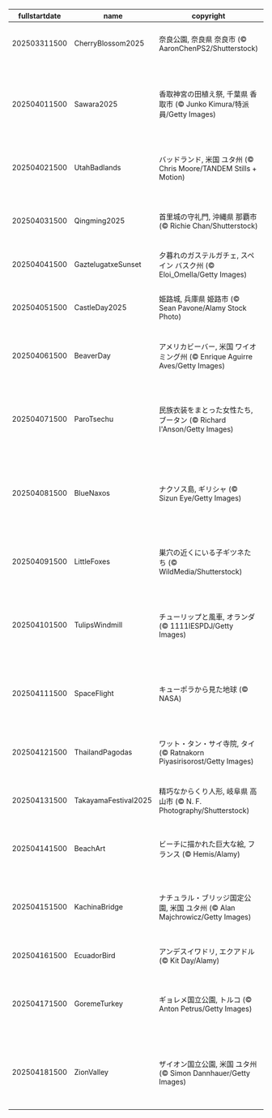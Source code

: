 |fullstartdate|name|copyright|title|image|
|--|--|--|--|--|
202503311500|CherryBlossom2025|奈良公園, 奈良県 奈良市 (© AaronChenPS2/Shutterstock)|今日は年度初日|![](/ja-JP/2025/04/202503311500CherryBlossom2025.jpg)|
||||![](/ja-JP/2025/04/.jpg)|
202504011500|Sawara2025|香取神宮の田植え祭, 千葉県 香取市 (© Junko Kimura/特派員/Getty Images)|苗を植える早乙女手代|![](/ja-JP/2025/04/202504011500Sawara2025.jpg)|
202504021500|UtahBadlands|バッドランド, 米国 ユタ州 (© Chris Moore/TANDEM Stills + Motion)|荒々しい岩山が広がる不毛の地|![](/ja-JP/2025/04/202504021500UtahBadlands.jpg)|
202504031500|Qingming2025|首里城の守礼門, 沖縄県 那覇市 (© Richie Chan/Shutterstock)|今日は清明|![](/ja-JP/2025/04/202504031500Qingming2025.jpg)|
202504041500|GaztelugatxeSunset|夕暮れのガステルガチェ, スペイン バスク州 (© Eloi_Omella/Getty Images)|島に建つ小さな礼拝堂|![](/ja-JP/2025/04/202504041500GaztelugatxeSunset.jpg)|
202504051500|CastleDay2025|姫路城, 兵庫県 姫路市 (© Sean Pavone/Alamy Stock Photo)|今日は城の日|![](/ja-JP/2025/04/202504051500CastleDay2025.jpg)|
202504061500|BeaverDay|アメリカビーバー, 米国 ワイオミング州 (© Enrique Aguirre Aves/Getty Images)|今日は国際ビーバーデー|![](/ja-JP/2025/04/202504061500BeaverDay.jpg)|
202504071500|ParoTsechu|民族衣装をまとった女性たち, ブータン (© Richard I'Anson/Getty Images)|今日はパロ・ツェチュ祭|![](/ja-JP/2025/04/202504071500ParoTsechu.jpg)|
202504081500|BlueNaxos|ナクソス島, ギリシャ (© Sizun Eye/Getty Images)|ギリシャ神話に登場する伝説の島|![](/ja-JP/2025/04/202504081500BlueNaxos.jpg)|
202504091500|LittleFoxes|巣穴の近くにいる子ギツネたち (© WildMedia/Shutterstock)|今日は兄弟姉妹の日|![](/ja-JP/2025/04/202504091500LittleFoxes.jpg)|
202504101500|TulipsWindmill|チューリップと風車, オランダ (© 1111IESPDJ/Getty Images)|一面に咲き誇るピンクの花畑|![](/ja-JP/2025/04/202504101500TulipsWindmill.jpg)|
202504111500|SpaceFlight|キューポラから見た地球 (© NASA)|今日は世界宇宙飛行の日|![](/ja-JP/2025/04/202504111500SpaceFlight.jpg)|
202504121500|ThailandPagodas|ワット・タン・サイ寺院, タイ (© Ratnakorn Piyasirisorost/Getty Images)|今日はタイの旧正月|![](/ja-JP/2025/04/202504121500ThailandPagodas.jpg)|
202504131500|TakayamaFestival2025|精巧なからくり人形, 岐阜県 高山市 (© N. F. Photography/Shutterstock)|今日は春の山王祭|![](/ja-JP/2025/04/202504131500TakayamaFestival2025.jpg)|
202504141500|BeachArt|ビーチに描かれた巨大な絵, フランス (© Hemis/Alamy)|今日は世界芸術の日|![](/ja-JP/2025/04/202504141500BeachArt.jpg)|
202504151500|KachinaBridge|ナチュラル・ブリッジ国定公園, 米国 ユタ州 (© Alan Majchrowicz/Getty Images)|自然が作り上げた岩の橋|![](/ja-JP/2025/04/202504151500KachinaBridge.jpg)|
202504161500|EcuadorBird|アンデスイワドリ, エクアドル (© Kit Day/Alamy)|明るく赤い鳥|![](/ja-JP/2025/04/202504161500EcuadorBird.jpg)|
202504171500|GoremeTurkey|ギョレメ国立公園, トルコ (© Anton Petrus/Getty Images)|今日は「世界遺産の日」|![](/ja-JP/2025/04/202504171500GoremeTurkey.jpg)|
202504181500|ZionValley|ザイオン国立公園, 米国 ユタ州 (© Simon Dannhauer/Getty Images)|今日から米国の国立公園週間|![](/ja-JP/2025/04/202504181500ZionValley.jpg)|
